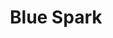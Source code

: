 ---
title: 'Blue Spark'
img: 'blue-spark.jpg'
size: '13 x 13 inches, Framed'
medium: 'Ink on 140-pound Watercolor Paper'
---